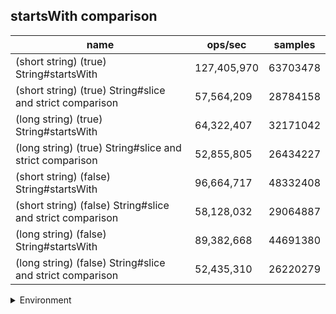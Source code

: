## startsWith comparison

|name|ops/sec|samples|
|-|-|-|
|(short string) (true) String#startsWith|127,405,970|63703478|
|(short string) (true) String#slice and strict comparison|57,564,209|28784158|
|(long string) (true) String#startsWith|64,322,407|32171042|
|(long string) (true) String#slice and strict comparison|52,855,805|26434227|
|(short string) (false) String#startsWith|96,664,717|48332408|
|(short string) (false) String#slice and strict comparison|58,128,032|29064887|
|(long string) (false) String#startsWith|89,382,668|44691380|
|(long string) (false) String#slice and strict comparison|52,435,310|26220279|


<details>
<summary>Environment</summary>

* __Machine:__ linux x64 | 4 vCPUs | 7.6GB Mem
* __Run:__ Mon Sep 30 2024 21:51:14 GMT+0000 (Coordinated Universal Time)
</details>

<!--
{"environment":{"platform":"linux","arch":"x64","cpus":4,"totalMemory":7.597888946533203},"benchmarks":[{"name":"(short string) (true) String#startsWith","opsSec":127405970.64222306,"samples":63703478},{"name":"(short string) (true) String#slice and strict comparison","opsSec":57564209.023942985,"samples":28784158},{"name":"(long string) (true) String#startsWith","opsSec":64322407.38964507,"samples":32171042},{"name":"(long string) (true) String#slice and strict comparison","opsSec":52855805.28865959,"samples":26434227},{"name":"(short string) (false) String#startsWith","opsSec":96664717.01532978,"samples":48332408},{"name":"(short string) (false) String#slice and strict comparison","opsSec":58128032.484146774,"samples":29064887},{"name":"(long string) (false) String#startsWith","opsSec":89382668.82967779,"samples":44691380},{"name":"(long string) (false) String#slice and strict comparison","opsSec":52435310.37900789,"samples":26220279}]}-->
